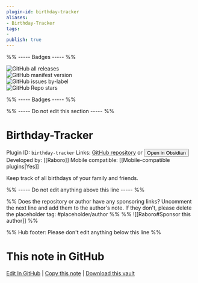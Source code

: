 ```yaml
---
plugin-id: birthday-tracker
aliases:
- Birthday-Tracker
tags: 
- 
publish: true
---
```


%% ----- Badges ----- %%

![GitHub all releases](https://img.shields.io/github/downloads/Raboro/Obsidian-Birthday-Tracker-Plugin/total?color=573E7A&logo=github&style=for-the-badge)   
![GitHub manifest version](https://img.shields.io/github/manifest-json/v/Raboro/Obsidian-Birthday-Tracker-Plugin?color=573E7A&logo=github&style=for-the-badge)   
![GitHub issues by-label](https://img.shields.io/github/issues/Raboro/Obsidian-Birthday-Tracker-Plugin/help%20wanted?color=573E7A&logo=github&style=for-the-badge)   
![GitHub Repo stars](https://img.shields.io/github/stars/Raboro/Obsidian-Birthday-Tracker-Plugin?color=573E7A&logo=github&style=for-the-badge)

%% ----- Badges ----- %%

%% ----- Do not edit this section ----- %%

# Birthday-Tracker

Plugin ID: `birthday-tracker`
Links: [GitHub repository](https://github.com/Raboro/Obsidian-Birthday-Tracker-Plugin) or [<button id=HH>Open in Obsidian</button>](obsidian://show-plugin?id=birthday-tracker)
Developed by: [[Raboro]]
Mobile compatible: [[Mobile-compatible plugins|Yes]]

Keep track of all birthdays of your family and friends.

%% ----- Do not edit anything above this line ----- %% 

%% Does the repository or author have any sponsoring links? Uncomment the next line and add them to the author's note. If they don't, please delete the placeholder tag: #placeholder/author %%
%% ![[Raboro#Sponsor this author]] %%

%% Hub footer: Please don't edit anything below this line %%

# This note in GitHub

<span class="git-footer">[Edit In GitHub](https://github.dev/obsidian-community/obsidian-hub/blob/main/02%20-%20Community%20Expansions/02.05%20All%20Community%20Expansions/Plugins/birthday-tracker.md "git-hub-edit-note") | [Copy this note](https://raw.githubusercontent.com/obsidian-community/obsidian-hub/main/02%20-%20Community%20Expansions/02.05%20All%20Community%20Expansions/Plugins/birthday-tracker.md "git-hub-copy-note") | [Download this vault](https://github.com/obsidian-community/obsidian-hub/archive/refs/heads/main.zip "git-hub-download-vault") </span>
